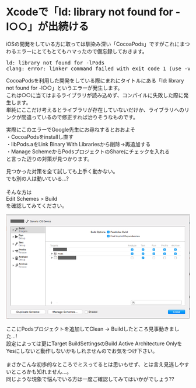 # Xcodeで「ld: library not found for -l○○」が出続ける

<div><p>iOSの開発をしている方に取っては馴染み深い「CocoaPods」ですがこれにまつわるエラーにとてもとてもハマったので備忘録しておきます。
</p><pre class="hljs bash">ld: library not found <span class="hljs-keyword">for</span> <span class="hljs-operator">-l</span>Pods
clang: error: linker <span class="hljs-built_in">command</span> failed with <span class="hljs-built_in">exit</span> code <span class="hljs-number">1</span> (use -v to see invocation)
</pre><p>CocoaPodsを利用した開発をしている際にまれにタイトルにある「ld: library not found for -l○○」というエラーが発生します。<br>
	これは○○に当てはまるライブラリが読み込めず、コンパイルに失敗した際に発生します。<br>
	単純にここだけ考えるとライブラリが存在していないだけか、ライブラリへのリンクが間違っているので修正すれば治りそうなものです。<br>
</p><p>
	実際にこのエラーでGoogle先生にお尋ねするとおおよそ<br>
	・CocoaPodsをinstallし直す<br>
	・libPods.aをLink Binary With Librariesから削除→再追加する<br>
	・Manage SchemeからPodsプロジェクトのShareにチェックを入れる<br>
	と言った辺りの対策が見つかります。<br>
</p><p>
	見つかった対策を全て試しても上手く動かない。<br>
	でも別の人は動いている...?<br>
	<br>
	そんな方は<br>
	Edit Schemes &gt; Build<br>
	を確認してみてください。<br>
</p><p><img src="/20151203_Xcode_library_not_found_for_marumaru/1.png">
</p><p>
	ここにPodsプロジェクトを追加してClean → Buildしたところ見事動きました...!<br>
	設定によっては更にTarget BuildSettingsのBuild Active Architecture OnlyをYesにしないと動作しないかもしれませんのでお気をつけ下さい。<br>
	<br>
	まさかこんな初歩的なところでミスってるとは思いもせず、とは言え見逃しやすいところかも知れません...。<br>
	同じような現象で悩んでいる方は一度ご確認してみてはいかがでしょう??
</p></div>